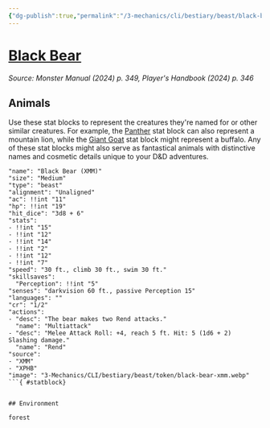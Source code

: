 ```yaml
---
{"dg-publish":true,"permalink":"/3-mechanics/cli/bestiary/beast/black-bear-xmm/","tags":["ttrpg-cli/compendium/src/5e/xmm","ttrpg-cli/monster/cr/1-2","ttrpg-cli/monster/environment/forest","ttrpg-cli/monster/size/medium","ttrpg-cli/monster/type/beast"],"noteIcon":""}
---
```


# [Black Bear](3-Mechanics\CLI\bestiary\beast/black-bear-xmm.md)
*Source: Monster Manual (2024) p. 349, Player's Handbook (2024) p. 346*  

## Animals

Use these stat blocks to represent the creatures they're named for or other similar creatures. For example, the [Panther](3-Mechanics/CLI/bestiary/beast/panther-xmm.md) stat block can also represent a mountain lion, while the [Giant Goat](3-Mechanics/CLI/bestiary/beast/giant-goat-xmm.md) stat block might represent a buffalo. Any of these stat blocks might also serve as fantastical animals with distinctive names and cosmetic details unique to your D&D adventures.

```statblock
"name": "Black Bear (XMM)"
"size": "Medium"
"type": "beast"
"alignment": "Unaligned"
"ac": !!int "11"
"hp": !!int "19"
"hit_dice": "3d8 + 6"
"stats":
- !!int "15"
- !!int "12"
- !!int "14"
- !!int "2"
- !!int "12"
- !!int "7"
"speed": "30 ft., climb 30 ft., swim 30 ft."
"skillsaves":
  "Perception": !!int "5"
"senses": "darkvision 60 ft., passive Perception 15"
"languages": ""
"cr": "1/2"
"actions":
- "desc": "The bear makes two Rend attacks."
  "name": "Multiattack"
- "desc": "Melee Attack Roll: +4, reach 5 ft. Hit: 5 (1d6 + 2) Slashing damage."
  "name": "Rend"
"source":
- "XMM"
- "XPHB"
"image": "3-Mechanics/CLI/bestiary/beast/token/black-bear-xmm.webp"
```{ #statblock}


## Environment

forest